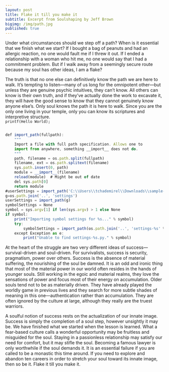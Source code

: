 ```yaml
---
layout: post
title: Flake it till you make it
subtitle: Excerpt from Soulshaping by Jeff Brown
bigimg: /img/path.jpg
published: true
---
```


Under what circumstances should we step off a path? When is it essential that we finish what we start? If I bought a bag of peanuts and had an allergic reaction, no one would fault me if I threw it out. If I ended a relationship with a woman who hit me, no one would say that I had a commitment problem. But if I walk away from a seemingly secure route because my soul has other ideas, I am a flake?  

The truth is that no one else can definitively know the path we are here to walk. It’s tempting to listen—many of us long for the omnipotent other—but unless they are genuine psychic intuitives, they can’t know. All others can know is their own truth, and if they’ve actually done the work to excavate it, they will have the good sense to know that they cannot genuinely know anyone else’s. Only soul knows the path it is here to walk. Since you are the only one living in your temple, only you can know its scriptures and interpretive structure.  
`
printf(Hello World);
`
```javascript

def import_path(fullpath):
    """
    Import a file with full path specification. Allows one to
    import from anywhere, something __import__ does not do.
    """
    path, filename = os.path.split(fullpath)
    filename, ext = os.path.splitext(filename)
    sys.path.insert(0, path)
    module = __import__(filename)
    reload(module)  # Might be out of date
    del sys.path[0]
    return module
#userSettings = import_path('C:\\Users\\tchademirel\\Downloads\\sample-market-maker-master\\market_maker\\settings.py')
g=os.path.join('..', 'settings')
userSettings = import_path(g)
symbolSettings = None
symbol = sys.argv[1] if len(sys.argv) > 1 else None
if symbol:
    print("Importing symbol settings for %s..." % symbol)
    try:
        symbolSettings = import_path(os.path.join('..', 'settings-%s' % symbol))
    except Exception as e:
        print("Unable to find settings-%s.py." % symbol)

```
At the heart of the struggle are two very different ideas of success—survival-driven and soul-driven. For survivalists, success is security, pragmatism, power over others. Success is the absence of material suffering, the nourishing of the soul be damned. It is an odd and ironic thing that most of the material power in our world often resides in the hands of younger souls. Still working in the egoic and material realms, they love the sensations of power and focus most of their energy on accumulation. Older souls tend not to be as materially driven. They have already played the worldly game in previous lives and they search for more subtle shades of meaning in this one—authentication rather than accumulation. They are often ignored by the culture at large, although they really are the truest warriors.  

A soulful notion of success rests on the actualization of our innate image. Success is simply the completion of a soul step, however unsightly it may be. We have finished what we started when the lesson is learned. What a fear-based culture calls a wonderful opportunity may be fruitless and misguided for the soul. Staying in a passionless relationship may satisfy our need for comfort, but it may stifle the soul. Becoming a famous lawyer is only worthwhile if the soul demands it. It is an essential failure if you are called to be a monastic this time around. If you need to explore and abandon ten careers in order to stretch your soul toward its innate image, then so be it. Flake it till you make it.
